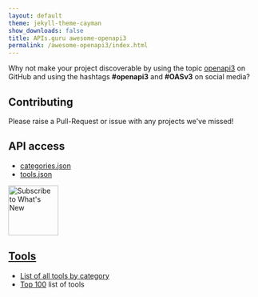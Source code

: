 ```yaml
---
layout: default
theme: jekyll-theme-cayman
show_downloads: false
title: APIs.guru awesome-openapi3
permalink: /awesome-openapi3/index.html
---
```


<link rel="icon" type="image/png" sizes="32x32" href="https://apis.guru/assets/images/favicons/icon-32x32.png">
<link rel="icon" type="image/png" sizes="96x96" href="https://apis.guru/assets/images/favicons/icon-96x96.png">
<link rel="icon" type="image/png" sizes="16x16" href="https://apis.guru/assets/images/favicons/icon-16x16.png">
<link rel="shortcut icon" type="image/png" href="https://apis.guru/favicon.ico">

Why not make your project discoverable by using the topic [openapi3](https://github.com/search?utf8=%E2%9C%93&q=topic%3Aopenapi3&type=Repositories&ref=advsearch&l=&l=) on GitHub and using the hashtags **#openapi3** and **#OASv3** on social media?

## Contributing

Please raise a Pull-Request or issue with any projects we've missed!

## API access

* [categories.json](/api/categories.json)
* [tools.json](/api/tools.json)

<a href="https://apis.guru/awesome-openapi3/rss/feed.xml"><img border="0" alt="Subscribe to What's New" src="https://i.imgur.com/fZIDSoj.png" width="100" height="100">

## Tools

* List of all tools [by category](./category.html)
* [Top 100](./top100.html) list of tools

